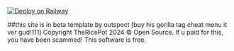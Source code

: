 [![Deploy on Railway](https://railway.app/button.svg)](https://railway.app/template/frH2pb?referralCode=-F-OoX)




##this site is in beta
template by outspect [buy his gorilla tag cheat menu it ver gud!111]
Copyright TheRicePot 2024 © Open Source. If u paid for this, you have been scammed! This software is free.
